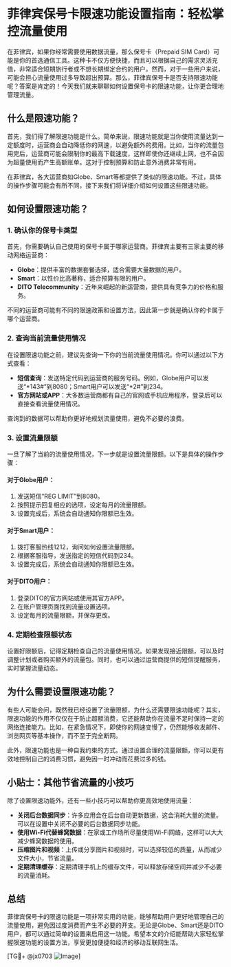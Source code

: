 # 菲律宾保号卡限速功能设置指南：轻松掌控流量使用

在菲律宾，如果你经常需要使用数据流量，那么保号卡（Prepaid SIM Card）可能是你的首选通信工具。这种卡不仅方便快捷，而且可以根据自己的需求灵活充值，非常适合短期旅行者或不想长期绑定合约的用户。然而，对于一些用户来说，可能会担心流量使用过多导致超出预算。那么，菲律宾保号卡是否支持限速功能呢？答案是肯定的！今天我们就来聊聊如何设置保号卡的限速功能，让你更合理地管理流量。

## 什么是限速功能？

首先，我们得了解限速功能是什么。简单来说，限速功能就是当你使用流量达到一定额度时，运营商会自动降低你的网速，以避免额外的费用。比如，当你的流量包用完后，运营商可能会限制你的最高下载速度，这样即使你还继续上网，也不会因为超量使用而产生高额账单。这对于控制预算和防止意外消费非常有用。

在菲律宾，各大运营商如Globe、Smart等都提供了类似的限速功能。不过，具体的操作步骤可能会有所不同，接下来我们将详细介绍如何设置这些限速功能。

## 如何设置限速功能？

### 1. 确认你的保号卡类型

首先，你需要确认自己使用的保号卡属于哪家运营商。菲律宾主要有三家主要的移动网络运营商：

- **Globe**：提供丰富的数据套餐选择，适合需要大量数据的用户。
- **Smart**：以性价比高著称，适合预算有限的用户。
- **DITO Telecommunity**：近年来崛起的新运营商，提供具有竞争力的价格和服务。

不同的运营商可能有不同的限速政策和设置方法，因此第一步就是确认你的卡属于哪个运营商。

### 2. 查询当前流量使用情况

在设置限速功能之前，建议先查询一下你的当前流量使用情况。你可以通过以下方式查看：

- **短信查询**：发送特定代码到运营商的服务号码。例如，Globe用户可以发送“*143#”到8080；Smart用户可以发送“*2#”到234。
- **官方网站或APP**：大多数运营商都有自己的官网或手机应用程序，登录后可以直接查看流量使用情况。

查询到的数据可以帮助你更好地规划流量使用，避免不必要的浪费。

### 3. 设置流量限额

一旦了解了当前的流量使用情况，下一步就是设置流量限额。以下是具体的操作步骤：

#### 对于Globe用户：
1. 发送短信“REG LIMIT”到8080。
2. 按照提示回复相应的选项，设定每月的流量限额。
3. 设置完成后，系统会自动通知你限额已生效。

#### 对于Smart用户：
1. 拨打客服热线1212，询问如何设置流量限额。
2. 根据客服指导，发送指定的短信代码到234。
3. 设置完成后，系统会自动通知你限额已生效。

#### 对于DITO用户：
1. 登录DITO的官方网站或使用其官方APP。
2. 在账户管理页面找到流量设置选项。
3. 设定每月的流量限额，并保存更改。

### 4. 定期检查限额状态

设置好限额后，记得定期检查自己的流量使用情况。如果发现接近限额，可以及时调整计划或者购买额外的流量包。同时，也可以通过运营商提供的短信提醒服务，实时掌握流量动态。

## 为什么需要设置限速功能？

有些人可能会问，既然我已经设置了流量限额，为什么还需要限速功能呢？其实，限速功能的作用不仅仅在于防止超额消费，它还能帮助你在流量不足时保持一定的网络连接能力。比如，在紧急情况下，即使你的网速变慢了，仍然能够收发邮件、浏览网页等基本操作，而不至于完全断网。

此外，限速功能也是一种自我约束的方式。通过设置合理的流量限额，你可以更有效地控制自己的消费习惯，避免因一时冲动而花费过多的钱。

## 小贴士：其他节省流量的小技巧

除了设置限速功能外，还有一些小技巧可以帮助你更高效地使用流量：

- **关闭后台数据同步**：许多应用会在后台自动更新数据，这会消耗大量的流量。可以在设置中关闭不必要的后台数据同步功能。
- **使用Wi-Fi代替蜂窝数据**：在家或工作场所尽量使用Wi-Fi网络，这样可以大大减少蜂窝数据的使用。
- **压缩图片和视频**：上传或分享图片和视频时，可以选择较低的质量，从而减少文件大小，节省流量。
- **定期清理缓存**：定期清理手机上的缓存文件，可以释放存储空间并减少不必要的流量消耗。

## 总结

菲律宾保号卡的限速功能是一项非常实用的功能，能够帮助用户更好地管理自己的流量使用，避免因过度消费而产生不必要的开支。无论是Globe、Smart还是DITO用户，都可以通过简单的设置来启用这一功能。希望本文的介绍能帮助大家轻松掌握限速功能的设置方法，享受更加便捷和经济的移动互联网生活。

[TG💪+ @jx0703 ![Image](https://github.com/user-attachments/assets/dbca1d08-cadb-493c-b0ec-ad6f7a83f270)]